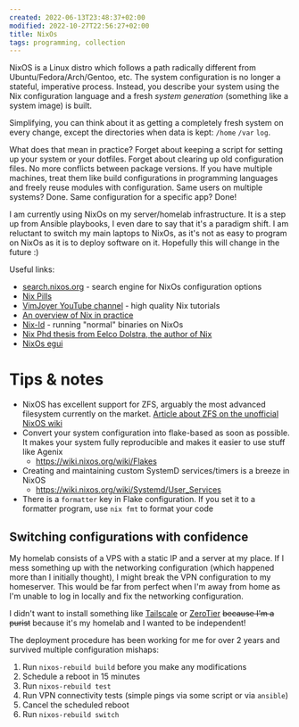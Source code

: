 ```yaml
---
created: 2022-06-13T23:48:37+02:00
modified: 2022-10-27T22:56:27+02:00
title: NixOs
tags: programming, collection
---
```


NixOS is a Linux distro which follows a path radically different from Ubuntu/Fedora/Arch/Gentoo, etc. The system configuration is no longer a stateful, imperative process. Instead, you describe your system using the Nix configuration language and a fresh *system generation* (something like a system image) is built.

Simplifying, you can think about it as getting a completely fresh system on every change, except the directories when data is kept: `/home` `/var` `log`.

What does that mean in practice? Forget about keeping a script for setting up your system or your dotfiles. Forget about clearing up old configuration files. No more conflicts between package versions. If you have multiple machines, treat them like build configurations in programming languages and freely reuse modules with configuration. Same users on multiple systems? Done. Same configuration for a specific app? Done!

I am currently using NixOs on my server/homelab infrastructure. It is a step up
from Ansible playbooks, I even dare to say that it's a paradigm shift. I am
reluctant to switch my main laptops to NixOs, as it's not as easy to program on
NixOs as it is to deploy software on it. Hopefully this will change in the
future :)

Useful links:

- [search.nixos.org](https://search.nixos.org/) - search engine for NixOs
  configuration options
- [Nix Pills](https://nixos.org/guides/nix-pills/)
- [VimJoyer YouTube channel](https://youtube.com/@vimjoyer) - high quality Nix
  tutorials
- [An overview of Nix in practice](https://www.slice.zone/blog/nix-in-practice)
- [Nix-ld](https://github.com/Mic92/nix-ld) - running "normal" binaries on
  NixOs
- [Nix Phd thesis from Eelco Dolstra, the author of
  Nix](https://edolstra.github.io/pubs/phd-thesis.pdf)
- [NixOs egui](https://scvalex.net/posts/63/)

# Tips & notes

- NixOS has excellent support for ZFS, arguably the most advanced filesystem currently on the market. [Article about ZFS on the unofficial NixOS wiki](https://nixos.wiki/wiki/Main_Page)
- Convert your system configuration into flake-based as soon as possible. It makes your system fully reproducible and makes it easier to use stuff like Agenix
  - https://wiki.nixos.org/wiki/Flakes
- Creating and maintaining custom SystemD services/timers is a breeze in NixOS
  - https://wiki.nixos.org/wiki/Systemd/User_Services
- There is a `formatter` key in Flake configuration. If you set it to a formatter program, use `nix fmt` to format your code

## Switching configurations with confidence

My homelab consists of a VPS with a static IP and a server at my place. If I
mess something up with the networking configuration (which happened more than I
initially thought), I might break the VPN configuration to my homeserver. This
would be far from perfect when I'm away from home as I'm unable to log in
locally and fix the networking configuration.

I didn't want to install something like [Tailscale](https://tailscale.com/) or
[ZeroTier](https://www.zerotier.com/) ~~because I'm a purist~~ because it's my
homelab and I wanted to be independent!

The deployment procedure has been working for me for over 2 years and survived multiple configuration mishaps:

1. Run `nixos-rebuild build` before you make any modifications
2. Schedule a reboot in 15 minutes
3. Run `nixos-rebuild test`
4. Run VPN connectivity tests (simple pings via some script or via `ansible`)
5. Cancel the scheduled reboot
6. Run `nixos-rebuild switch`
